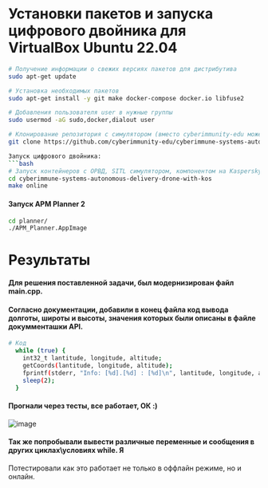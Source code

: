 # Установки пакетов и запуска цифрового двойника для VirtualBox Ubuntu 22.04 

```bash
# Получение информации о свежих версиях пакетов для дистрибутива
sudo apt-get update

# Установка необходимых пакетов
sudo apt-get install -y git make docker-compose docker.io libfuse2

# Добавления пользователя user в нужные группы
sudo usermod -aG sudo,docker,dialout user

# Клонирование репозитория с симулятором (вместо cyberimmunity-edu может быть ваш fork)
git clone https://github.com/cyberimmunity-edu/cyberimmune-systems-autonomous-delivery-drone-with-kos.git

Запуск цифрового двойника:
```bash
# Запуск контейнеров с ОРВД, SITL симулятором, компонентом на KasperskyOS, планировщиком MAVProxy 
cd cyberimmune-systems-autonomous-delivery-drone-with-kos
make online
```

#### Запуск APM Planner 2

```bash
cd planner/
./APM_Planner.AppImage 
```
# Результаты
#### Для решения поставленной задачи, был модернизирован файл main.cpp.
#### Согласно документации, добавили в конец файла код вывода долготы, широты и высоты, значения которых были описаны в файле докумменташки API.

```bash
# Код 
  while (true) {
    int32_t lantitude, longitude, altitude;
    getCoords(lantitude, longitude, altitude);
    fprintf(stderr, "Info: [%d].[%d] : [%d]\n", lantitude, longitude, altitude);
    sleep(2);
  } 
```

#### Прогнали через тесты, все работает, ОК :)

![image](https://github.com/St1nk0/cyberimmune-systems-autonomous-delivery-drone-with-kos/assets/130299705/0fb44e9d-d27d-4346-81a8-7518bbd965e0)

#### Так же попробывали вывести различные переменные и сообщения в других циклах\условиях while. Я
Потестировали как это работает не только в оффлайн режиме, но и онлайн.
